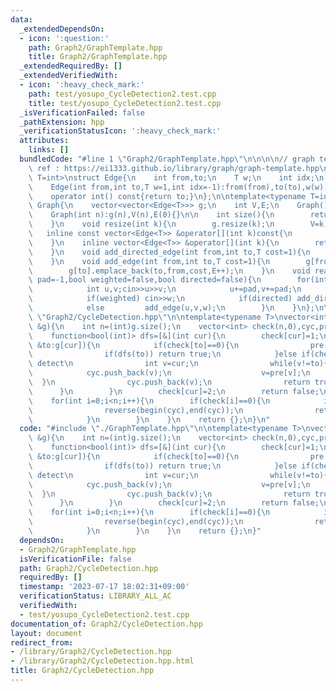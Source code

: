 ```yaml
---
data:
  _extendedDependsOn:
  - icon: ':question:'
    path: Graph2/GraphTemplate.hpp
    title: Graph2/GraphTemplate.hpp
  _extendedRequiredBy: []
  _extendedVerifiedWith:
  - icon: ':heavy_check_mark:'
    path: test/yosupo_CycleDetection2.test.cpp
    title: test/yosupo_CycleDetection2.test.cpp
  _isVerificationFailed: false
  _pathExtension: hpp
  _verificationStatusIcon: ':heavy_check_mark:'
  attributes:
    links: []
  bundledCode: "#line 1 \"Graph2/GraphTemplate.hpp\"\n\n\n\n// graph template\n//\
    \ ref : https://ei1333.github.io/library/graph/graph-template.hpp\ntemplate<typename\
    \ T=int>\nstruct Edge{\n    int from,to;\n    T w;\n    int idx;\n    Edge()=default;\n\
    \    Edge(int from,int to,T w=1,int idx=-1):from(from),to(to),w(w),idx(idx){}\n\
    \    operator int() const{return to;}\n};\n\ntemplate<typename T=int>\nstruct\
    \ Graph{\n    vector<vector<Edge<T>>> g;\n    int V,E;\n    Graph()=default;\n\
    \    Graph(int n):g(n),V(n),E(0){}\n\n    int size(){\n        return (int)g.size();\n\
    \    }\n    void resize(int k){\n        g.resize(k);\n        V=k;\n    }\n \
    \   inline const vector<Edge<T>> &operator[](int k)const{\n        return (g.at(k));\n\
    \    }\n    inline vector<Edge<T>> &operator[](int k){\n        return (g.at(k));\n\
    \    }\n    void add_directed_edge(int from,int to,T cost=1){\n        g[from].emplace_back(from,to,cost,E++);\n\
    \    }\n    void add_edge(int from,int to,T cost=1){\n        g[from].emplace_back(from,to,cost,E);\n\
    \        g[to].emplace_back(to,from,cost,E++);\n    }\n    void read(int m,int\
    \ pad=-1,bool weighted=false,bool directed=false){\n        for(int i=0;i<m;i++){\n\
    \            int u,v;cin>>u>>v;\n            u+=pad,v+=pad;\n            T w=T(1);\n\
    \            if(weighted) cin>>w;\n            if(directed) add_directed_edge(u,v,w);\n\
    \            else         add_edge(u,v,w);\n        }\n    }\n};\n\n\n#line 2\
    \ \"Graph2/CycleDetection.hpp\"\n\ntemplate<typename T>\nvector<int> CycleDetection(Graph<T>\
    \ &g){\n    int n=(int)g.size();\n    vector<int> check(n,0),cyc,pre(n,-1);\n\n\
    \    function<bool(int)> dfs=[&](int cur){\n        check[cur]=1;\n        for(auto\
    \ &to:g[cur]){\n            if(check[to]==0){\n                pre[to]=cur;\n\
    \                if(dfs(to)) return true;\n            }else if(check[to]==1){//\
    \ detect\n                int v=cur;\n                while(v!=to){\n        \
    \            cyc.push_back(v);\n                    v=pre[v];\n              \
    \  }\n                cyc.push_back(v);\n                return true;\n      \
    \      }\n        }\n        check[cur]=2;\n        return false;\n    };\n\n\
    \    for(int i=0;i<n;i++){\n        if(check[i]==0){\n            if(dfs(i)){\n\
    \                reverse(begin(cyc),end(cyc));\n                return cyc;\n\
    \            }\n        }\n    }\n    return {};\n}\n"
  code: "#include \"./GraphTemplate.hpp\"\n\ntemplate<typename T>\nvector<int> CycleDetection(Graph<T>\
    \ &g){\n    int n=(int)g.size();\n    vector<int> check(n,0),cyc,pre(n,-1);\n\n\
    \    function<bool(int)> dfs=[&](int cur){\n        check[cur]=1;\n        for(auto\
    \ &to:g[cur]){\n            if(check[to]==0){\n                pre[to]=cur;\n\
    \                if(dfs(to)) return true;\n            }else if(check[to]==1){//\
    \ detect\n                int v=cur;\n                while(v!=to){\n        \
    \            cyc.push_back(v);\n                    v=pre[v];\n              \
    \  }\n                cyc.push_back(v);\n                return true;\n      \
    \      }\n        }\n        check[cur]=2;\n        return false;\n    };\n\n\
    \    for(int i=0;i<n;i++){\n        if(check[i]==0){\n            if(dfs(i)){\n\
    \                reverse(begin(cyc),end(cyc));\n                return cyc;\n\
    \            }\n        }\n    }\n    return {};\n}"
  dependsOn:
  - Graph2/GraphTemplate.hpp
  isVerificationFile: false
  path: Graph2/CycleDetection.hpp
  requiredBy: []
  timestamp: '2023-07-17 18:02:31+09:00'
  verificationStatus: LIBRARY_ALL_AC
  verifiedWith:
  - test/yosupo_CycleDetection2.test.cpp
documentation_of: Graph2/CycleDetection.hpp
layout: document
redirect_from:
- /library/Graph2/CycleDetection.hpp
- /library/Graph2/CycleDetection.hpp.html
title: Graph2/CycleDetection.hpp
---
```

